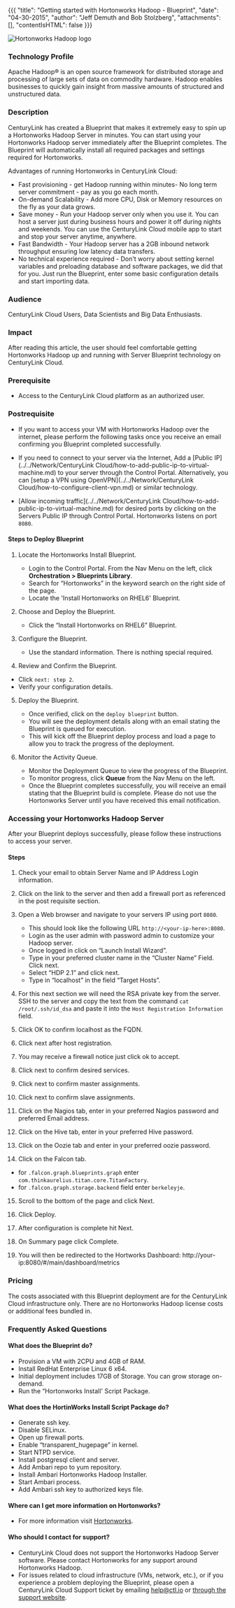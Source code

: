 {{{
"title": "Getting started with Hortonworks Hadoop - Blueprint",
"date": "04-30-2015",
"author": "Jeff Demuth and Bob Stolzberg",
"attachments": [],
"contentIsHTML": false
}}}

![Hortonworks Hadoop logo](../../images/hortonworks-logo.png)

### Technology Profile
Apache Hadoop® is an open source framework for distributed storage and processing of large sets of data on commodity hardware. Hadoop enables businesses to quickly gain insight from massive amounts of structured and unstructured data.

### Description
CenturyLink has created a Blueprint that makes it extremely easy to spin up a Hortonworks Hadoop Server in minutes. You can start using your Hortonworks Hadoop server immediately after the Blueprint completes. The Blueprint will automatically install all required packages and settings required for Hortonworks.

Advantages of running Hortonworks in CenturyLink Cloud:
* Fast provisioning - get Hadoop running within minutes- No long term server commitment - pay as you go each month.
* On-demand Scalability - Add more CPU, Disk or Memory resources on the fly as your data grows.
* Save money - Run your Hadoop server only when you use it. You can host a server just during business hours and power it off during nights and weekends. You can use the CenturyLink Cloud mobile app to start and stop your server anytime, anywhere.
* Fast Bandwidth - Your Hadoop server has a 2GB inbound network throughput ensuring low latency data transfers.
* No technical experience required - Don't worry about setting kernel variables and preloading database and software packages, we did that for you. Just run the Blueprint, enter some basic configuration details and start importing data.

### Audience
CenturyLink Cloud Users, Data Scientists and Big Data Enthusiasts.

### Impact
After reading this article, the user should feel comfortable getting Hortonworks Hadoop up and running with Server Blueprint technology on CenturyLink Cloud.

### Prerequisite
* Access to the CenturyLink Cloud platform as an authorized user.

### Postrequisite
* If you want to access your VM with Hortonworks Hadoop over the internet, please perform the following tasks once you receive an email confirming you Blueprint completed successfully.

* If you need to connect to your server via the Internet, Add a [Public IP](../../Network/CenturyLink Cloud/how-to-add-public-ip-to-virtual-machine.md) to your server through the Control Portal. Alternatively, you can [setup a VPN using OpenVPN](../../Network/CenturyLink Cloud/how-to-configure-client-vpn.md) or similar technology.

* [Allow incoming traffic](../../Network/CenturyLink Cloud/how-to-add-public-ip-to-virtual-machine.md) for desired ports by clicking on the Servers Public IP through Control Portal. Hortonworks listens on port `8080`.

#### Steps to Deploy Blueprint
1. Locate the Hortonworks Install Blueprint.
   * Login to the Control Portal. From the Nav Menu on the left, click **Orchestration > Blueprints Library**.
   * Search for “Hortonworks” in the keyword search on the right side of the page.
   * Locate the 'Install Hortonworks on RHEL6' Blueprint.

2. Choose and Deploy the Blueprint.
   * Click the “Install Hortonworks on RHEL6” Blueprint.

3.	Configure the Blueprint.
    * Use the standard information. There is nothing special required.

4.	Review and Confirm the Blueprint.
   * Click `next: step 2`.
   * Verify your configuration details.

5. Deploy the Blueprint.
   * Once verified, click on the `deploy blueprint` button.
   * You will see the deployment details along with an email stating the Blueprint is queued for execution.
   * This will kick off the Blueprint deploy process and load a page to allow you to track the progress of the deployment.

6. Monitor the Activity Queue.
   * Monitor the Deployment Queue to view the progress of the Blueprint.
   * To monitor progress, click **Queue** from the Nav Menu on the left.
   * Once the Blueprint completes successfully, you will receive an email stating that the Blueprint build is complete. Please do not use the Hortonworks Server until you have received this email notification.

### Accessing your Hortonworks Hadoop Server
After your Blueprint deploys successfully, please follow these instructions to access your server.

#### Steps
1. Check your email to obtain Server Name and IP Address Login information.

2. Click on the link to the server and then add a firewall port as referenced in the post requisite section.

3. Open a Web browser and navigate to your servers IP using port `8080`.
   * This should look like the following URL `http://<your-ip-here>:8080`.
   * Login as the user admin with password admin to customize your Hadoop server.
   * Once logged in click on “Launch Install Wizard”.
   * Type in your preferred cluster name in the “Cluster Name” Field. Click next.
   * Select “HDP 2.1” and click next.
   * Type in “localhost” in the field “Target Hosts”.

4. For this next section we will need the RSA private key from the server. SSH to the server and copy the text from the command `cat /root/.ssh/id_dsa` and paste it into the `Host Registration Information` field.

5. Click OK to confirm localhost as the FQDN.

6. Click next after host registration.

7. You may receive a firewall notice just click ok to accept.

8. Click next to confirm desired services.

9. Click next to confirm master assignments.

10.	Click next to confirm slave assignments.

11.	Click on the Nagios tab, enter in your preferred Nagios password and preferred Email address.

12.	Click on the Hive tab, enter in your preferred Hive password.

13.	Click on the Oozie tab and enter in your preferred oozie password.

14.	Click on the Falcon tab.
   * for `.falcon.graph.blueprints.graph` enter `com.thinkaurelius.titan.core.TitanFactory`.
   * for `.falcon.graph.storage.backend` field enter `berkeleyje`.

15.	Scroll to the bottom of the page and click Next.

16.	Click Deploy.

17.	After configuration is complete hit Next.

18.	On Summary page click Complete.

19.	You will then be redirected to the Hortworks Dashboard: http://your-ip:8080/#/main/dashboard/metrics

### Pricing
The costs associated with this Blueprint deployment are for the CenturyLink Cloud infrastructure only. There are no Hortonworks Hadoop license costs or additional fees bundled in.

### Frequently Asked Questions

#### What does the Blueprint do?
* Provision a VM with 2CPU and 4GB of RAM.
* Install RedHat Enterprise Linux 6 x64.
* Initial deployment includes 17GB of Storage. You can grow storage on-demand.
* Run the “Hortonworks Install' Script Package.

#### What does the HortinWorks Install Script Package do?
* Generate ssh key.
* Disable SELinux.
* Open up firewall ports.
* Enable “transparent_hugepage” in kernel.
* Start NTPD service.
* Install postgresql client and server.
* Add Ambari repo to yum repository.
* Install Ambari Hortonworks Hadoop Installer.
* Start Ambari process.
* Add Ambari ssh key to authorized keys file.

#### Where can I get more information on Hortonworks?
* For more information visit [Hortonworks](http://www.Hortonworks.com).

#### Who should I contact for support?
* CenturyLink Cloud does not support the Hortonworks Hadoop Server software. Please contact Hortonworks for any support around Hortonworks Hadoop.
* For issues related to cloud infrastructure (VMs, network, etc.), or if you experience a problem deploying the Blueprint, please open a CenturyLink Cloud Support ticket by emailing help@ctl.io or [through the support website](https://t3n.zendesk.com/tickets/new).
